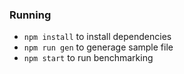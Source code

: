### Running
 - `npm install` to install dependencies
 - `npm run gen` to generage sample file
 - `npm start` to run benchmarking